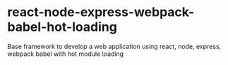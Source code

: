 # react-node-express-webpack-babel-hot-loading
Base framework to develop a web application using react, node, express, webpack babel with hot module loading
